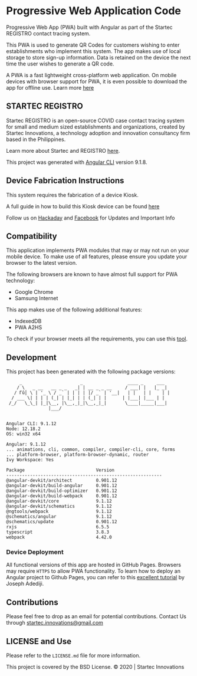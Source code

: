 # Progressive Web Application Code

Progressive Web App (PWA) built with Angular as part of the Startec REGISTRO contact tracing system.

This PWA is used to generate QR Codes for customers wishing to enter establishments who implement this system. The app makes use of local storage to store sign-up information. Data is retained on the device the next time the user wishes to generate a QR code.

A PWA is a fast lightweight cross-platform web application. On mobile devices with browser support for PWA, it is even possible to download the app for offline use. Learn more  [here](https://developers.google.com/web/ilt/pwa "Google PWA Training")

## STARTEC REGISTRO

Startec REGISTRO is an open-source COVID case contact tracing system for small and medium sized establishments and organizations, created by Startec Innovations, a technology adoption and innovation consultancy firm based in the Philippines. 

Learn more about Startec and REGISTRO [here](https://www.facebook.com/startec.ideators).

This project was generated with [Angular CLI](https://github.com/angular/angular-cli) version 9.1.8.

Device Fabrication Instructions
-------

This system requires the fabrication of a device Kiosk.

A full guide in how to build this Kiosk device can be found [here](https://hackaday.io/project/176352/instructions)

Follow us on [Hackaday](https://hackaday.io/StartecInnovations) and [Facebook](https://www.facebook.com/startec.ideators) for Updates and Important Info

Compatibility
-------
This application implements PWA modules that may or may not run on your mobile device.
To make use of all features, please ensure you update your browser to the latest version.

The following browsers are known to have almost full support for PWA technology:
* Google Chrome
* Samsung Internet

This app makes use of the following additional features:
* IndexedDB
* PWA A2HS

To check if your browser meets all the requirements, you can use this [tool](https://caniuse.com/).

Development
-------
This project has been generated with the following package versions:

```
     _                      _                 ____ _     ___
    / \   _ __   __ _ _   _| | __ _ _ __     / ___| |   |_ _|
   / Γû│ \ | '_ \ / _` | | | | |/ _` | '__|   | |   | |    | |
  / ___ \| | | | (_| | |_| | | (_| | |      | |___| |___ | |
 /_/   \_\_| |_|\__, |\__,_|_|\__,_|_|       \____|_____|___|
                |___/
    

Angular CLI: 9.1.12
Node: 12.18.2
OS: win32 x64

Angular: 9.1.12
... animations, cli, common, compiler, compiler-cli, core, forms
... platform-browser, platform-browser-dynamic, router
Ivy Workspace: Yes

Package                           Version
-----------------------------------------------------------
@angular-devkit/architect         0.901.12
@angular-devkit/build-angular     0.901.12
@angular-devkit/build-optimizer   0.901.12
@angular-devkit/build-webpack     0.901.12
@angular-devkit/core              9.1.12
@angular-devkit/schematics        9.1.12
@ngtools/webpack                  9.1.12
@schematics/angular               9.1.12
@schematics/update                0.901.12
rxjs                              6.5.5
typescript                        3.8.3
webpack                           4.42.0
```
### Device Deployment
All functional versions of this app are hosted in GitHub Pages. Browsers may require `HTTPS` to allow PWA functionality. To learn how to deploy an Angular project to Github Pages, you can refer to this [excellent tutorial](https://medium.com/tech-insights/how-to-deploy-angular-apps-to-github-pages-gh-pages-896c4e10f9b4) by Joseph Adediji.

Contributions
-------
Please feel free to drop as an email for potential contributions.
Contact Us through [startec.innovations@gmail.com](mailto:startec.innovations@gmail.com)

LICENSE and Use
-------
Please refer to the `LICENSE.md` file for more information.

This project is covered by the BSD License. © 2020 | Startec Innovations
